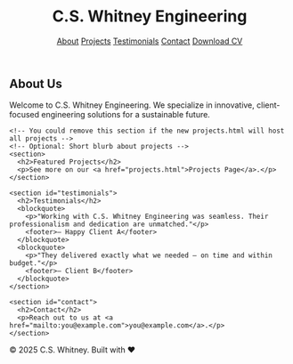 <!DOCTYPE html>
<html lang="en">
<head>
  <meta charset="UTF-8" />
  <meta name="viewport" content="width=device-width, initial-scale=1.0" />
  <link rel="stylesheet" href="styles.css" />
</head>
<body>
  <header>
    <h1>C.S. Whitney Engineering</h1>
    <nav>
      <a href="#about">About</a>
      <a href="projects.html">Projects</a> <!-- Goes to a new page -->
      <a href="#testimonials">Testimonials</a> <!-- New section -->
      <a href="#contact">Contact</a>
      <a href="assets/CV_C.S.Whitney.pdf" download>Download CV</a> <!-- CV link -->
    </nav>
  </header>

  <main>
    <section id="about">
      <h2>About Us</h2>
      <p>Welcome to C.S. Whitney Engineering. We specialize in innovative, client-focused engineering solutions for a sustainable future.</p>
    </section>

    <!-- You could remove this section if the new projects.html will host all projects -->
    <!-- Optional: Short blurb about projects -->
    <section>
      <h2>Featured Projects</h2>
      <p>See more on our <a href="projects.html">Projects Page</a>.</p>
    </section>

    <section id="testimonials">
      <h2>Testimonials</h2>
      <blockquote>
        <p>"Working with C.S. Whitney Engineering was seamless. Their professionalism and dedication are unmatched."</p>
        <footer>— Happy Client A</footer>
      </blockquote>
      <blockquote>
        <p>"They delivered exactly what we needed — on time and within budget."</p>
        <footer>— Client B</footer>
      </blockquote>
    </section>

    <section id="contact">
      <h2>Contact</h2>
      <p>Reach out to us at <a href="mailto:you@example.com">you@example.com</a>.</p>
    </section>
  </main>

  <footer>
    <p>&copy; 2025 C.S. Whitney. Built with ♥</p>
  </footer>
</body>
</html>
